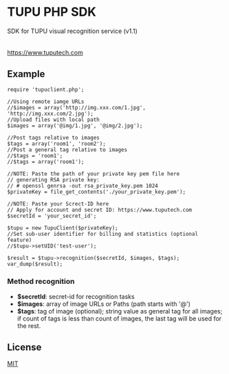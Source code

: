 # TUPU PHP SDK

SDK for TUPU visual recognition service (v1.1)
######  
<https://www.tuputech.com>

## Example

```
require 'tupuclient.php';

//Using remote iamge URLs
//$images = array('http://img.xxx.com/1.jpg', 'http://img.xxx.com/2.jpg');
//Upload files with local path
$images = array('@img/1.jpg', '@img/2.jpg');

//Post tags relative to images
$tags = array('room1', 'room2');
//Post a general tag relative to images
//$tags = 'room1';
//$tags = array('room1');

//NOTE: Paste the path of your private key pem file here
// generating RSA private key:
// # openssl genrsa -out rsa_private_key.pem 1024
$privateKey = file_get_contents('./your_private_key.pem');

//NOTE: Paste your Screct-ID here
// Apply for account and secret ID: https://www.tuputech.com
$secretId = 'your_secret_id';

$tupu = new TupuClient($privateKey);
//Set sub-user identifier for billing and statistics (optional feature)
//$tupu->setUID('test-user');

$result = $tupu->recognition($secretId, $images, $tags);
var_dump($result);
```

### Method recognition
- **$secretId**: secret-id for recognition tasks
- **$images**: array of image URLs or Paths (path starts with '@')
- **$tags**: tag of image (optional); string value as general tag for all images; if count of tags is less than count of images, the last tag will be used for the rest.

## License

[MIT](http://www.opensource.org/licenses/mit-license.php)
